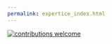 ```yaml
---
permalink: expertice_index.html
---
```




[![contributions welcome](https://img.shields.io/badge/contributions-welcome-brightgreen.svg?style=flat)](https://github.com/krosti/learn-nodejs/issues)
